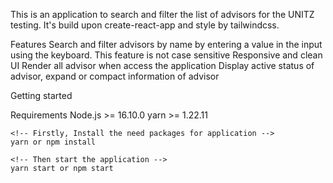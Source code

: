 This is an application to search and filter the list of advisors for the UNITZ testing. It's build upon create-react-app and style by tailwindcss.


Features
    Search and filter advisors by name by entering a value in the input using the keyboard. This feature is not case sensitive
    Responsive and clean UI
    Render all advisor when access the application
    Display active status of advisor, expand or compact information of advisor


Getting started

Requirements
    Node.js >= 16.10.0
    yarn >= 1.22.11


    <!-- Firstly, Install the need packages for application -->
    yarn or npm install

    <!-- Then start the application -->
    yarn start or npm start